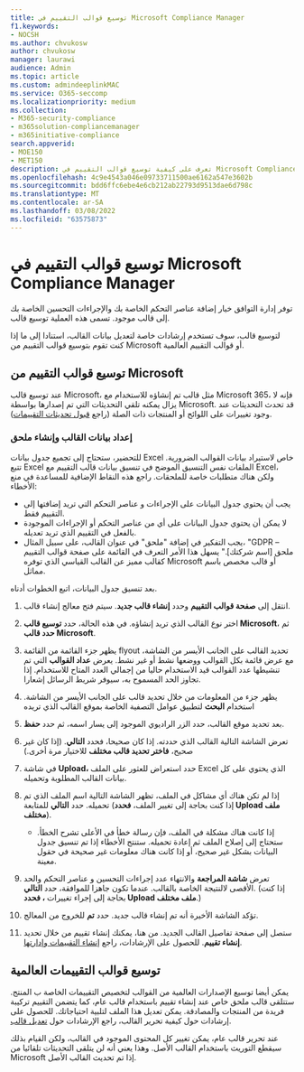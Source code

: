 ```yaml
---
title: توسيع قوالب التقييم في Microsoft Compliance Manager
f1.keywords:
- NOCSH
ms.author: chvukosw
author: chvukosw
manager: laurawi
audience: Admin
ms.topic: article
ms.custom: admindeeplinkMAC
ms.service: O365-seccomp
ms.localizationpriority: medium
ms.collection:
- M365-security-compliance
- m365solution-compliancemanager
- m365initiative-compliance
search.appverid:
- MOE150
- MET150
description: تعرف على كيفية توسيع قوالب التقييم في Microsoft Compliance Manager لإضافة عناصر التحكم وتعديلها.
ms.openlocfilehash: 4c9e4543a046e09733711500ae6162a547e3602b
ms.sourcegitcommit: bdd6ffc6ebe4e6cb212ab22793d9513dae6d798c
ms.translationtype: MT
ms.contentlocale: ar-SA
ms.lasthandoff: 03/08/2022
ms.locfileid: "63575873"
---
```

# <a name="extend-assessment-templates-in-microsoft-compliance-manager"></a>توسيع قوالب التقييم في Microsoft Compliance Manager

توفر إدارة التوافق خيار إضافة عناصر التحكم الخاصة بك والإجراءات التحسين الخاصة بك إلى قالب موجود. تسمى هذه العملية توسيع قالب.

لتوسيع قالب، سوف تستخدم إرشادات خاصة لتعديل بيانات القالب، استنادا إلى ما إذا كنت تقوم بتوسيع قوالب التقييم من Microsoft أو قوالب التقييم العالمية.

## <a name="extend-microsoft-assessment-templates"></a>توسيع قوالب التقييم من Microsoft

عند توسيع قالب Microsoft، مثل قالب تم إنشاؤه للاستخدام مع Microsoft 365، فإنه لا يزال يمكنه تلقي التحديثات التي تم إصدارها بواسطة Microsoft. قد تحدث التحديثات عند وجود تغييرات على اللوائح أو المنتجات ذات الصلة (راجع [قبول تحديثات التقييمات](compliance-manager-assessments.md#accept-updates-to-assessments)).

### <a name="prepare-template-data-and-create-extension"></a>إعداد بيانات القالب وإنشاء ملحق

للتحضير، ستحتاج إلى تجميع جدول بيانات Excel خاص لاستيراد بيانات القوالب الضرورية. تتبع Excel الملفات نفس التنسيق الموضح في تنسيق بيانات قالب التقييم مع [](compliance-manager-templates-format-excel.md)Excel، ولكن هناك متطلبات خاصة للملحقات. راجع هذه النقاط الإضافية للمساعدة في منع الأخطاء:

- يجب أن يحتوي جدول البيانات على الإجراءات و عناصر التحكم التي تريد إضافتها إلى التقييم فقط.
- لا يمكن أن يحتوي جدول البيانات على أي من عناصر التحكم أو الإجراءات الموجودة بالفعل في التقييم الذي تريد تعديله.
- يجب التفكير في إضافة "ملحق" في عنوان القالب، على سبيل المثال، "GDPR – ملحق [اسم شركتك]." يسهل هذا الأمر التعرف في القائمة على صفحة قوالب التقييم كقالب مميز عن القالب القياسي الذي توفره Microsoft أو قالب مخصص باسم مماثل.

بعد تنسيق جدول البيانات، اتبع الخطوات أدناه.

1. انتقل إلى **صفحة قوالب التقييم** وحدد **إنشاء قالب جديد**. سيتم فتح معالج إنشاء قالب.

2. اختر نوع القالب الذي تريد إنشاؤه. في هذه الحالة، حدد **توسيع قالب Microsoft**، ثم **حدد قالب Microsoft**.

3. يظهر جزء القائمة من القائمة flyout تحديد القالب على الجانب الأيسر من الشاشة، مع عرض قائمة بكل القوالب ووضعها نشط أو غير نشط. يعرض **عداد القوالب** التي تم تنشيطها عدد القوالب قيد الاستخدام حاليا من إجمالي العدد المتاح للاستخدام. إذا تجاوز الحد المسموح به، سيوفر شريط الرسائل إشعارا.

4. يظهر جزء من المعلومات من خلال تحديد قالب على الجانب الأيسر من الشاشة. استخدام **البحث** لتطبيق عوامل التصفية الخاصة بموقع القالب الذي تريده

5. بعد تحديد موقع القالب، حدد الزر الراديوي الموجود إلى يسار اسمه، ثم حدد **حفظ**.

6. تعرض الشاشة التالية القالب الذي حددته. إذا كان صحيحا، فحدد **التالي**. (إذا كان غير صحيح، **فاختر تحديد قالب مختلف** للاختيار مرة أخرى.)

7. في شاشة **Upload،** حدد استعراض للعثور على الملف Excel  الذي يحتوي على كل بيانات القالب المطلوبة وتحميله.

8. إذا لم تكن هناك أي مشاكل في الملف، تظهر الشاشة التالية اسم الملف الذي تم تحميله. حدد **التالي** للمتابعة (إذا كنت بحاجة إلى تغيير الملف، **فحدد Upload ملف مختلف**).

    - إذا كانت هناك مشكلة في الملف، فإن رسالة خطأ في الأعلى تشرح الخطأ. ستحتاج إلى إصلاح الملف ثم إعادة تحميله. ستنتج الأخطاء إذا تم تنسيق جدول البيانات بشكل غير صحيح، أو إذا كانت هناك معلومات غير صحيحة في حقول معينة.

9. تعرض **شاشة المراجعة** والانتهاء عدد إجراءات التحسين و عناصر التحكم والحد الأقصى لالنتيجة الخاصة بالقالب. عندما تكون جاهزا للموافقة، حدد **التالي**. (إذا كنت بحاجة إلى إجراء تغييرات **، فحدد Upload ملف مختلف**.)

10. تؤكد الشاشة الأخيرة أنه تم إنشاء قالب جديد. حدد **تم** للخروج من المعالج.

11. ستصل إلى صفحة تفاصيل القالب الجديد. من هنا، يمكنك إنشاء تقييم من خلال تحديد **إنشاء تقييم**. للحصول على الإرشادات، راجع [إنشاء التقييمات وإدارتها](compliance-manager-assessments.md#create-assessments).

## <a name="extend-universal-assessment-templates"></a>توسيع قوالب التقييمات العالمية

يمكن أيضا توسيع الإصدارات العالمية من القوالب لتخصيص التقييمات الخاصة ب المنتج. ستتلقى قالب ملحق خاص عند إنشاء تقييم باستخدام قالب عام، كما يتضمن التقييم تركيبة فريدة من المنتجات والمصادقة. يمكن تعديل هذا الملف لتلبية احتياجاتك. للحصول على إرشادات حول كيفية تحرير القالب، راجع الإرشادات حول [تعديل قالب](compliance-manager-templates-modify.md).

عند تحرير قالب عام، يمكن تغيير كل المحتوى الموجود في القالب، ولكن القيام بذلك سيقطع التوريث باستخدام القالب الأصل. وهذا يعني أنه لن يتلقى التحديثات تلقائيا من Microsoft إذا تم تحديث القالب الأصل.
